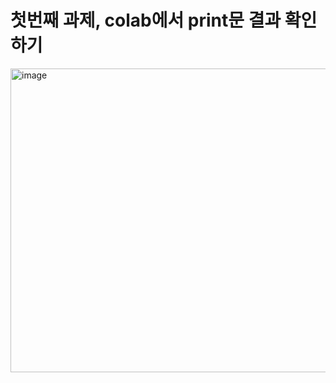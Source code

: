 # 첫번째 과제, colab에서 print문 결과 확인하기
<img width="985" height="486" alt="image" src="https://github.com/user-attachments/assets/712986dd-5dc0-4ca6-bd7c-6c6f72713992" />
